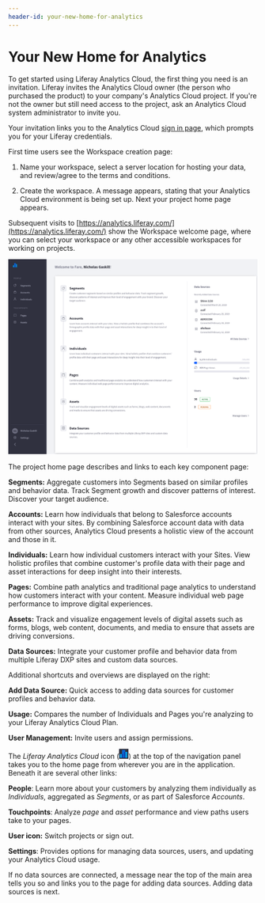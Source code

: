 ```yaml
---
header-id: your-new-home-for-analytics
---
```


# Your New Home for Analytics

To get started using Liferay Analytics Cloud, the first thing you need is an
invitation. Liferay invites the Analytics Cloud owner (the person who purchased
the product) to your company's Analytics Cloud project. If you're not the owner
but still need access to the project, ask an Analytics Cloud system
administrator to invite you.

Your invitation links you to the Analytics Cloud
[sign in page](https://analytics.liferay.com/),
which prompts you for your Liferay credentials.

First time users see the Workspace creation page: 

1.  Name your workspace, select a server location for hosting your data, and
    review/agree to the terms and conditions. 
    
2.  Create the workspace. A message appears, stating that your Analytics Cloud
    environment is being set up. Next your project home page appears. 

Subsequent visits to
[https://analytics.liferay.com/](https://analytics.liferay.com/)
show the Workspace welcome page, where you can select your workspace or
any other accessible workspaces for working on projects. 

![Figure 1: Your project's home page welcomes you to all Analytics Cloud offers.](../../images/home-page-initial.png)

The project home page describes and links to each key component page:

**Segments:** Aggregate customers into Segments based on similar profiles and
behavior data. Track Segment growth and discover patterns of interest. Discover
your target audience.

**Accounts:** Learn how individuals that belong to Salesforce accounts interact 
with your sites. By combining Salesforce account data with data from other 
sources, Analytics Cloud presents a holistic view of the account and those in 
it. 

**Individuals:** Learn how individual customers interact with your Sites. View
holistic profiles that combine customer's profile data with their page and asset
interactions for deep insight into their interests. 

**Pages:** Combine path analytics and traditional page analytics to understand
how customers interact with your content. Measure individual web page
performance to improve digital experiences. 

**Assets:** Track and visualize engagement levels of digital assets such as
forms, blogs, web content, documents, and media to ensure that assets are
driving conversions. 

**Data Sources:** Integrate your customer profile and behavior data from
multiple Liferay DXP sites and custom data sources. 

Additional shortcuts and overviews are displayed on the right:

**Add Data Source:** Quick access to adding data sources for customer profiles
and behavior data. 

**Usage:** Compares the number of Individuals and Pages you're analyzing to your
Liferay Analytics Cloud Plan. 

**User Management:** Invite users and assign permissions. 

The *Liferay Analytics Cloud* icon 
(![Liferay Analytics Cloud](../../images/icon-analytics-cloud.png)) at the top
of the navigation panel takes you to the home page from wherever you are in the
application. Beneath it are several other links:

**People**: Learn more about your customers by analyzing them individually as 
*Individuals*, aggregated as *Segments*, or as part of Salesforce *Accounts*. 

**Touchpoints**: Analyze *page* and *asset* performance and view paths users 
take to your pages. 

**User icon:** Switch projects or sign out. 

**Settings**: Provides options for managing data sources, users, and updating
your Analytics Cloud usage. 

If no data sources are connected, a message near the top of the main area tells
you so and links you to the page for adding data sources. Adding data sources is
next. 
